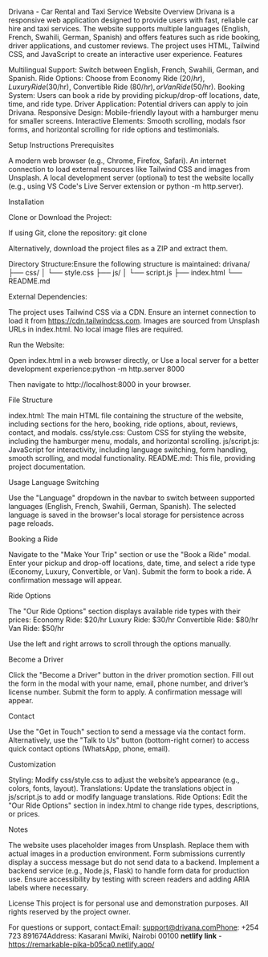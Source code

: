 Drivana - Car Rental and Taxi Service Website
Overview
Drivana is a responsive web application designed to provide users with fast, reliable car hire and taxi services. The website supports multiple languages (English, French, Swahili, German, Spanish) and offers features such as ride booking, driver applications, and customer reviews. The project uses HTML, Tailwind CSS, and JavaScript to create an interactive user experience.
Features

Multilingual Support: Switch between English, French, Swahili, German, and Spanish.
Ride Options: Choose from Economy Ride ($20/hr), Luxury Ride ($30/hr), Convertible Ride ($80/hr), or Van Ride ($50/hr).
Booking System: Users can book a ride by providing pickup/drop-off locations, date, time, and ride type.
Driver Application: Potential drivers can apply to join Drivana.
Responsive Design: Mobile-friendly layout with a hamburger menu for smaller screens.
Interactive Elements: Smooth scrolling, modals fsor forms, and horizontal scrolling for ride options and testimonials.

Setup Instructions
Prerequisites

A modern web browser (e.g., Chrome, Firefox, Safari).
An internet connection to load external resources like Tailwind CSS and images from Unsplash.
A local development server (optional) to test the website locally (e.g., using VS Code's Live Server extension or python -m http.server).

Installation

Clone or Download the Project:

If using Git, clone the repository:  git clone <repository-url>


Alternatively, download the project files as a ZIP and extract them.


Directory Structure:Ensure the following structure is maintained:
drivana/
├── css/
│   └── style.css
├── js/
│   └── script.js
├── index.html
└── README.md


External Dependencies:

The project uses Tailwind CSS via a CDN. Ensure an internet connection to load it from https://cdn.tailwindcss.com.
Images are sourced from Unsplash URLs in index.html. No local image files are required.


Run the Website:

Open index.html in a web browser directly, or
Use a local server for a better development experience:python -m http.server 8000

Then navigate to http://localhost:8000 in your browser.



File Structure

index.html: The main HTML file containing the structure of the website, including sections for the hero, booking, ride options, about, reviews, contact, and modals.
css/style.css: Custom CSS for styling the website, including the hamburger menu, modals, and horizontal scrolling.
js/script.js: JavaScript for interactivity, including language switching, form handling, smooth scrolling, and modal functionality.
README.md: This file, providing project documentation.

Usage
Language Switching

Use the "Language" dropdown in the navbar to switch between supported languages (English, French, Swahili, German, Spanish).
The selected language is saved in the browser's local storage for persistence across page reloads.

Booking a Ride

Navigate to the "Make Your Trip" section or use the "Book a Ride" modal.
Enter your pickup and drop-off locations, date, time, and select a ride type (Economy, Luxury, Convertible, or Van).
Submit the form to book a ride. A confirmation message will appear.

Ride Options

The "Our Ride Options" section displays available ride types with their prices:
Economy Ride: $20/hr
Luxury Ride: $30/hr
Convertible Ride: $80/hr
Van Ride: $50/hr


Use the left and right arrows to scroll through the options manually.

Become a Driver

Click the "Become a Driver" button in the driver promotion section.
Fill out the form in the modal with your name, email, phone number, and driver’s license number.
Submit the form to apply. A confirmation message will appear.

Contact

Use the "Get in Touch" section to send a message via the contact form.
Alternatively, use the "Talk to Us" button (bottom-right corner) to access quick contact options (WhatsApp, phone, email).

Customization

Styling: Modify css/style.css to adjust the website’s appearance (e.g., colors, fonts, layout).
Translations: Update the translations object in js/script.js to add or modify language translations.
Ride Options: Edit the "Our Ride Options" section in index.html to change ride types, descriptions, or prices.

Notes

The website uses placeholder images from Unsplash. Replace them with actual images in a production environment.
Form submissions currently display a success message but do not send data to a backend. Implement a backend service (e.g., Node.js, Flask) to handle form data for production use.
Ensure accessibility by testing with screen readers and adding ARIA labels where necessary.

License
This project is for personal use and demonstration purposes. All rights reserved by the project owner.

For questions or support, contact:Email: support@drivana.comPhone: +254 723 891674Address: Kasarani Mwiki, Nairobi 00100
**netlify link** - https://remarkable-pika-b05ca0.netlify.app/
